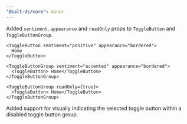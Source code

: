 ```yaml
---
"@salt-ds/core": minor
---
```


Added `sentiment`, `appearance` and `readOnly` props to `ToggleButton` and `ToggleButtonGroup`.

```tsx
<ToggleButton sentiment="positive" appearance="bordered">
  Home
</ToggleButton>
```

```tsx
<ToggleButtonGroup sentiment="accented" appearance="bordered">
  <ToggleButton> Home</ToggleButton>
</ToggleButtonGroup>
```

```tsx
<ToggleButtonGroup readOnly={true}>
  <ToggleButton> Home</ToggleButton>
</ToggleButtonGroup>
```

Added support for visually indicating the selected toggle button within a disabled toggle button group.
